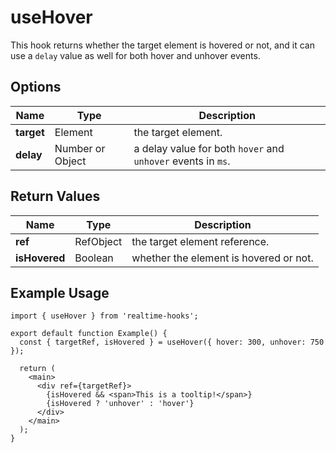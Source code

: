 # useHover

This hook returns whether the target element is hovered or not, and it can use a `delay` value as well for both hover and unhover events.

## Options

| Name       | Type             | Description                                                  |
| ---------- | ---------------- | ------------------------------------------------------------ |
| **target** | Element          | the target element.                                          |
| **delay**  | Number or Object | a delay value for both `hover` and `unhover` events in `ms`. |

## Return Values

| Name          | Type      | Description                            |
| ------------- | --------- | -------------------------------------- |
| **ref**       | RefObject | the target element reference.          |
| **isHovered** | Boolean   | whether the element is hovered or not. |

## Example Usage

```tsx
import { useHover } from 'realtime-hooks';

export default function Example() {
  const { targetRef, isHovered } = useHover({ hover: 300, unhover: 750 });

  return (
    <main>
      <div ref={targetRef}>
        {isHovered && <span>This is a tooltip!</span>}
        {isHovered ? 'unhover' : 'hover'}
      </div>
    </main>
  );
}
```
